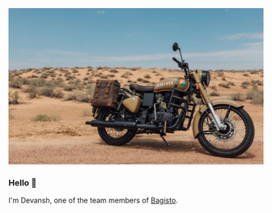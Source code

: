 ![](https://github.com/devansh-webkul/devansh-webkul/blob/master/banner.jpeg)

### Hello 👋

I'm Devansh, one of the team members of [Bagisto](https://github.com/bagisto/bagisto).
